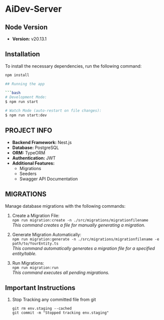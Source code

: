 # AiDev-Server

## Node Version
- **Version:** v20.13.1

## Installation
To install the necessary dependencies, run the following command:

```bash
npm install

## Running the app

```bash
# Development Mode:
$ npm run start

# Watch Mode (auto-restart on file changes):
$ npm run start:dev
````



## PROJECT INFO
- **Backend Framework:** Nest.js
- **Database:** PostgreSQL
- **ORM:** TypeORM
- **Authentication:** JWT
- **Additional Features:**
   - Migrations
   - Seeders
   - Swagger API Documentation

## MIGRATIONS
Manage database migrations with the following commands:
  1. Create a Migration File:  
   ````npm run migration:create -n ./src/migrations/migrationfilename````  
   *This command creates a file for manually generating a migration.*  
  
  2. Generate Migration Automatically:  
   ````npm run migration:generate -n ./src/migrations/migrationfilename -e path/to/YourEntity.ts````  
   *This command automatically generates a migration file for a specified entity/table.*
  3. Run Migrations:  
   ````npm run migration:run````  
   *This command executes all pending migrations.*

## Important Instructions
   1. Stop Tracking any committed file from git
      ````
      git rm env.staging --cached
      git commit -m "Stopped tracking env.staging"
      ````


